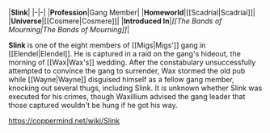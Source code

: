 |**Slink**|
|-|-|
|**Profession**|Gang Member|
|**Homeworld**|[[Scadrial\|Scadrial]]|
|**Universe**|[[Cosmere\|Cosmere]]|
|**Introduced In**|*[[The Bands of Mourning\|The Bands of Mourning]]*|

**Slink** is one of the eight members of [[Migs\|Migs']] gang in [[Elendel\|Elendel]].
He is captured in a raid on the gang's hideout, the morning of [[Wax\|Wax's]] wedding. After the constabulary unsuccessfully attempted to convince the gang to surrender, Wax stormed the old pub while [[Wayne\|Wayne]] disguised himself as a fellow gang member, knocking out several thugs, including Slink.
It is unknown whether Slink was executed for his crimes, though Waxillium advised the gang leader that those captured wouldn't be hung if he got his way.



https://coppermind.net/wiki/Slink